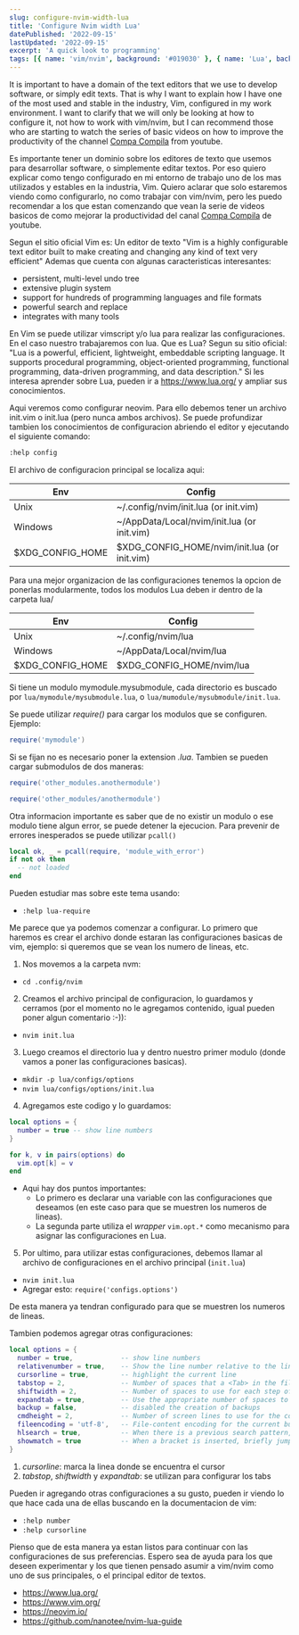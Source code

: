```yaml
---
slug: configure-nvim-width-lua
title: 'Configure Nvim width Lua'
datePublished: '2022-09-15'
lastUpdated: '2022-09-15'
excerpt: 'A quick look to programming'
tags: [{ name: 'vim/nvim', background: '#019030' }, { name: 'Lua', background: '#000080' }]
---
```


It is important to have a domain of the text editors that we use to develop software, or simply edit texts.
That is why I want to explain how I have one of the most used and stable in the industry, Vim, configured in my work environment.
I want to clarify that we will only be looking at how to configure it, not how to work with vim/nvim, but I can recommend those who are starting to watch the series of basic videos on how to improve the productivity of the channel [Compa Compila](https://www.youtube.com/channel/UCEKs1YXXru5ZKwYh5QKS30w) from youtube.

Es importante tener un dominio sobre los editores de texto que usemos para desarrollar software, o simplemente editar textos.
Por eso quiero explicar como tengo configurado en mi entorno de trabajo uno de los mas utilizados y estables en la industria, Vim.
Quiero aclarar que solo estaremos viendo como configurarlo, no como trabajar con vim/nvim, pero les puedo recomendar a los que estan comenzando que vean la serie de videos basicos de como mejorar la productividad del canal [Compa Compila](https://www.youtube.com/channel/UCEKs1YXXru5ZKwYh5QKS30w) de youtube.

Segun el sitio oficial Vim es:
Un editor de texto
"Vim is a highly configurable text editor built to make creating and changing any kind of text very efficient"
Ademas que cuenta con algunas caracteristicas interesantes:

- persistent, multi-level undo tree
- extensive plugin system
- support for hundreds of programming languages and file formats
- powerful search and replace
- integrates with many tools

En Vim se puede utilizar vimscript y/o lua para realizar las configuraciones. En el caso nuestro trabajaremos con lua.
Que es Lua? Segun su sitio oficial:
"Lua is a powerful, efficient, lightweight, embeddable scripting language. It supports procedural programming, object-oriented programming, functional programming, data-driven programming, and data description."
Si les interesa aprender sobre Lua, pueden ir a https://www.lua.org/ y ampliar sus conocimientos.

Aqui veremos como configurar neovim. Para ello debemos tener un archivo init.vim o init.lua (pero nunca ambos archivos). Se puede profundizar tambien los conocimientos de configuracion abriendo el editor y ejecutando el siguiente comando:

```sh
:help config
```

El archivo de configuracion principal se localiza aqui:

| Env              | Config                                       |
| ---------------- | -------------------------------------------- |
| Unix             | ~/.config/nvim/init.lua (or init.vim)        |
| Windows          | ~/AppData/Local/nvim/init.lua (or init.vim)  |
| $XDG_CONFIG_HOME | $XDG_CONFIG_HOME/nvim/init.lua (or init.vim) |

Para una mejor organizacion de las configuraciones tenemos la opcion de ponerlas modularmente, todos los modulos Lua deben ir dentro de la carpeta lua/

| Env              | Config                    |
| ---------------- | ------------------------- |
| Unix             | ~/.config/nvim/lua        |
| Windows          | ~/AppData/Local/nvim/lua  |
| $XDG_CONFIG_HOME | $XDG_CONFIG_HOME/nvim/lua |

Si tiene un modulo mymodule.mysubmodule, cada directorio es buscado por `lua/mymodule/mysubmodule.lua`, o `lua/mumodule/mysubmodule/init.lua`.

Se puede utilizar _require()_ para cargar los modulos que se configuren. Ejemplo:

```lua
require('mymodule')
```

Si se fijan no es necesario poner la extension _.lua_. Tambien se pueden cargar submodulos de dos maneras:

```lua
require('other_modules.anothermodule')
```

```lua
require('other_modules/anothermodule')
```

Otra informacion importante es saber que de no existir un modulo o ese modulo tiene algun error, se puede detener la ejecucion. Para prevenir de errores inesperados se puede utilizar `pcall()`

```lua
local ok, _ = pcall(require, 'module_with_error')
if not ok then
  -- not loaded
end
```

Pueden estudiar mas sobre este tema usando:

- `:help lua-require`

Me parece que ya podemos comenzar a configurar. Lo primero que haremos es crear el archivo donde estaran las configuraciones basicas de vim, ejemplo: si queremos que se vean los numero de lineas, etc.

1. Nos movemos a la carpeta nvm:

- `cd .config/nvim`

2. Creamos el archivo principal de configuracion, lo guardamos y cerramos (por el momento no le agregamos contenido, igual pueden poner algun comentario :-)):

- `nvim init.lua`

3. Luego creamos el directorio lua y dentro nuestro primer modulo (donde vamos a poner las configuraciones basicas).

- `mkdir -p lua/configs/options`
- `nvim lua/configs/options/init.lua`

4. Agregamos este codigo y lo guardamos:

```lua
local options = {
  number = true -- show line numbers
}

for k, v in pairs(options) do
  vim.opt[k] = v
end
```

- Aqui hay dos puntos importantes:
  - Lo primero es declarar una variable con las configuraciones que deseamos (en este caso para que se muestren los numeros de lineas).
  - La segunda parte utiliza el _wrapper_ `vim.opt.*` como mecanismo para asignar las configuraciones en Lua.

5. Por ultimo, para utilizar estas configuraciones, debemos llamar al archivo de configuraciones en el archivo principal (`init.lua`)

- `nvim init.lua`
- Agregar esto: `require('configs.options')`

De esta manera ya tendran configurado para que se muestren los numeros de lineas.

Tambien podemos agregar otras configuraciones:

```lua
local options = {
  number = true,            -- show line numbers
  relativenumber = true,    -- Show the line number relative to the line with the cursor in front of each line
  cursorline = true,        -- highlight the current line
  tabstop = 2,              -- Number of spaces that a <Tab> in the file counts for
  shiftwidth = 2,           -- Number of spaces to use for each step of (auto)indent
  expandtab = true,         -- Use the appropriate number of spaces to insert a <Tab>
  backup = false,           -- disabled the creation of backups
  cmdheight = 2,            -- Number of screen lines to use for the command-line
  fileencoding = 'utf-8',   -- File-content encoding for the current buffer
  hlsearch = true,          -- When there is a previous search pattern, highlight all its matches
  showmatch = true          -- When a bracket is inserted, briefly jump to the matching one
}


```

1. _cursorline_: marca la linea donde se encuentra el cursor
2. _tabstop_, _shiftwidth_ y _expandtab_: se utilizan para configurar los tabs

Pueden ir agregando otras configuraciones a su gusto, pueden ir viendo lo que hace cada una de ellas buscando en la documentacion de vim:

- `:help number`
- `:help cursorline`

Pienso que de esta manera ya estan listos para continuar con las configuraciones de sus preferencias. Espero sea de ayuda para los que deseen experimentar y los que tienen pensado asumir a vim/nvim como uno de sus principales, o el principal editor de textos.

- https://www.lua.org/
- https://www.vim.org/
- https://neovim.io/
- https://github.com/nanotee/nvim-lua-guide
